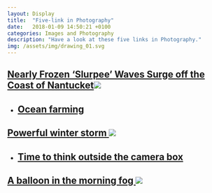 ```yaml
---
layout: Display
title:  "Five-link in Photography"
date:   2018-01-09 14:50:21 +0100
categories: Images and Photography
description: "Have a look at these five links in Photography."
img: /assets/img/drawing_01.svg
---
```



<h2>
<a href="http://www.thisiscolossal.com/2018/01/nearly-frozen-slurpee-waves-surge-off-the-coast-of-nantucket/" target="_blank">Nearly Frozen ‘Slurpee’ Waves Surge off the Coast of Nantucket<img src="http://www.thisiscolossal.com/wp-content/uploads/2018/01/JonathanNimerfroh18_05-960x640@2x.jpg">
</a>
</h2>


<ul>

<li>
<h2>
<a href="https://500px.com/photo/239904469/ocean-farming-by-marsel-van-oosten" target="_blank">Ocean farming
</a>
</h2>
</li>

</ul>


<h2>
<a href="https://www.bostonglobe.com/news/bigpicture/2018/01/04/powerful-winter-storm-hits-mass/7i3gzFywokj6qhLFUkakiI/story.html" target="_blank">Powerful winter storm
<img src="https://c.o0bg.com/rf/image_1200w/Boston/2011-2020/2018/01/05/BostonGlobe.com/Metro/Images/BEDFORD_20180106_FEATURE_001.jpg">
</a>
</h2>

<ul>

<li>
<h2>
<a href="https://asia.nikkei.com/Business/Companies/Time-to-think-outside-the-camera-box-Canon-chief-argues?page=1" target="_blank">Time to think outside the camera box
</a>
</h2>
</li>

</ul>





<h2>
<a href="https://www.stuckincustoms.com/2018/01/09/a-balloon-in-the-morning-fog/" target="_blank">A balloon in the morning fog
<img src="https://photos.smugmug.com/Portfolio/i-stHFBrf/0/b0d72b83/X2/Trey%20Ratcliff%20-%20StuckInCustoms%20dot%20com%20-%201012-X2.jpg">
</a>
</h2>
